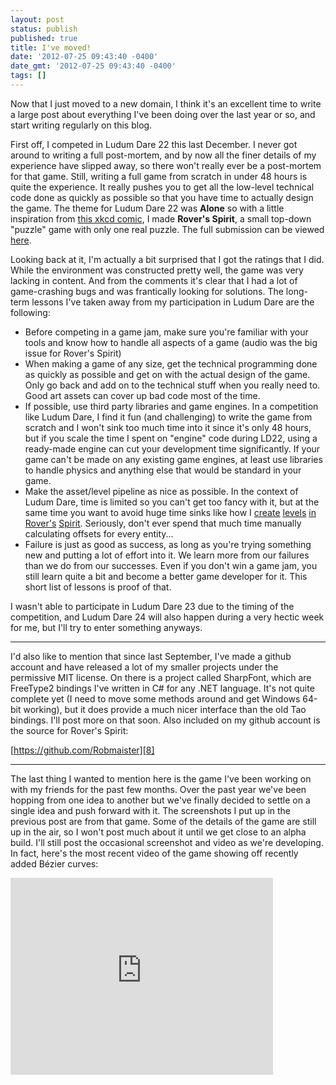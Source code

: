 ```yaml
---
layout: post
status: publish
published: true
title: I've moved!
date: '2012-07-25 09:43:40 -0400'
date_gmt: '2012-07-25 09:43:40 -0400'
tags: []
---
```


Now that I just moved to a new domain, I think it's an excellent time to write
a large post about everything I've been doing over the last year or so, and
start writing regularly on this blog.

First off, I competed in Ludum Dare 22 this last December. I never got around
to writing a full post-mortem, and by now all the finer details of my
experience have slipped away, so there won't really ever be a post-mortem for
that game. Still, writing a full game from scratch in under 48 hours is quite
the experience. It really pushes you to get all the low-level technical code
done as quickly as possible so that you have time to actually design the game.
The theme for Ludum Dare 22 was **Alone** so with a little inspiration from
[this xkcd comic][1], I made **Rover's Spirit**, a small top-down "puzzle"
game with only one real puzzle. The full submission can be viewed [here][2].

Looking back at it, I'm actually a bit surprised that I got the ratings that I
did. While the environment was constructed pretty well, the game was very
lacking in content. And from the comments it's clear that I had a lot of
game-crashing bugs and was frantically looking for solutions. The long-term
lessons I've taken away from my participation in Ludum Dare are the following:

 - Before competing in a game jam, make sure you're familiar with your tools
   and know how to handle all aspects of a game (audio was the big issue for
   Rover's Spirit)
 - When making a game of any size, get the technical programming done as
   quickly as possible and get on with the actual design of the game. Only go
   back and add on to the technical stuff when you really need to. Good art
   assets can cover up bad code most of the time.
 - If possible, use third party libraries and game engines. In a competition
   like Ludum Dare, I find it fun (and challenging) to write the game from
   scratch and I won't sink too much time into it since it's only 48 hours,
   but if you scale the time I spent on "engine" code during LD22, using a
   ready-made engine can cut your development time significantly. If your game
   can't be made on any existing game engines, at least use libraries to
   handle physics and anything else that would be standard in your game.
 - Make the asset/level pipeline as nice as possible. In the context of Ludum
   Dare, time is limited so you can't get too fancy with it, but at the same
   time you want to avoid huge time sinks like how I [create][3] [levels][4]
   [in][5] [Rover's][6] [Spirit][7]. Seriously, don't ever spend that much
   time manually calculating offsets for every entity...
 - Failure is just as good as success, as long as you're trying something new
   and putting a lot of effort into it. We learn more from our failures than
   we do from our successes. Even if you don't win a game jam, you still learn
   quite a bit and become a better game developer for it. This short list of
   lessons is proof of that.

I wasn't able to participate in Ludum Dare 23 due to the timing of the
competition, and Ludum Dare 24 will also happen during a very hectic week for
me, but I'll try to enter something anyways.

------------------------------------------------------------------------------

I'd also like to mention that since last September, I've made a github account
and have released a lot of my smaller projects under the permissive MIT
license. On there is a project called SharpFont, which are FreeType2 bindings
I've written in C# for any .NET language. It's not quite complete yet (I need
to move some methods around and get Windows 64-bit working), but it does
provide a much nicer interface than the old Tao bindings. I'll post more on
that soon. Also included on my github account is the source for Rover's
Spirit:

[https://github.com/Robmaister][8]

------------------------------------------------------------------------------

The last thing I wanted to mention here is the game I've been working on with
my friends for the past few months. Over the past year we've been hopping from
one idea to another but we've finally decided to settle on a single idea and
push forward with it. The screenshots I put up in the previous post are from
that game. Some of the details of the game are still up in the air, so I won't
post much about it until we get close to an alpha build. I'll still post the
occasional screenshot and video as we're developing. In fact, here's the most
recent video of the game showing off recently added Bézier curves:

<iframe width="420" height="315" src="http://www.youtube.com/embed/oPGF904O4n0" frameborder="0" allowfullscreen="allowfullscreen"> </iframe>

[1]: http://xkcd.com/695/
[2]: http://www.ludumdare.com/compo/ludum-dare-22/?action=preview&uid=7668
[3]: https://github.com/Robmaister/RoversSpirit/blob/master/RoversSpirit/AreaCave.cs
[4]: https://github.com/Robmaister/RoversSpirit/blob/master/RoversSpirit/AreaMars.cs
[5]: https://github.com/Robmaister/RoversSpirit/blob/master/RoversSpirit/AreaShip.cs
[6]: https://github.com/Robmaister/RoversSpirit/blob/master/RoversSpirit/AreaUpstairs.cs
[7]: https://github.com/Robmaister/RoversSpirit/blob/master/RoversSpirit/WorldState.cs#L128
[8]: https://github.com/Robmaister
